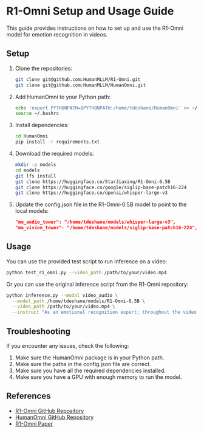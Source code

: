 # R1-Omni Setup and Usage Guide

This guide provides instructions on how to set up and use the R1-Omni model for emotion recognition in videos.

## Setup

1. Clone the repositories:
   ```bash
   git clone git@github.com:HumanMLLM/R1-Omni.git
   git clone git@github.com:HumanMLLM/HumanOmni.git
   ```

2. Add HumanOmni to your Python path:
   ```bash
   echo 'export PYTHONPATH=$PYTHONPATH:/home/tdeshane/HumanOmni' >> ~/.bashrc
   source ~/.bashrc
   ```

3. Install dependencies:
   ```bash
   cd HumanOmni
   pip install -r requirements.txt
   ```

4. Download the required models:
   ```bash
   mkdir -p models
   cd models
   git lfs install
   git clone https://huggingface.co/StarJiaxing/R1-Omni-0.5B
   git clone https://huggingface.co/google/siglip-base-patch16-224
   git clone https://huggingface.co/openai/whisper-large-v3
   ```

5. Update the config.json file in the R1-Omni-0.5B model to point to the local models:
   ```json
   "mm_audio_tower": "/home/tdeshane/models/whisper-large-v3",
   "mm_vision_tower": "/home/tdeshane/models/siglip-base-patch16-224",
   ```

## Usage

You can use the provided test script to run inference on a video:

```bash
python test_r1_omni.py --video_path /path/to/your/video.mp4
```

Or you can use the original inference script from the R1-Omni repository:

```bash
python inference.py --modal video_audio \
  --model_path /home/tdeshane/models/R1-Omni-0.5B \
  --video_path /path/to/your/video.mp4 \
  --instruct "As an emotional recognition expert; throughout the video, which emotion conveyed by the characters is the most obvious to you? Output the thinking process in <think> </think> and final emotion in <answer> </answer> tags."
```

## Troubleshooting

If you encounter any issues, check the following:

1. Make sure the HumanOmni package is in your Python path.
2. Make sure the paths in the config.json file are correct.
3. Make sure you have all the required dependencies installed.
4. Make sure you have a GPU with enough memory to run the model.

## References

- [R1-Omni GitHub Repository](https://github.com/HumanMLLM/R1-Omni)
- [HumanOmni GitHub Repository](https://github.com/HumanMLLM/HumanOmni)
- [R1-Omni Paper](https://arxiv.org/abs/2503.05379) 